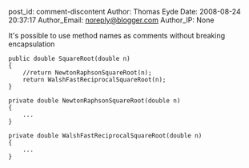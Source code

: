 post_id: comment-discontent
Author: Thomas Eyde
Date: 2008-08-24 20:37:17
Author_Email: noreply@blogger.com
Author_IP: None

It's possible to use method names as comments without breaking encapsulation

    public double SquareRoot(double n)
    {
        //return NewtonRaphsonSquareRoot(n);
        return WalshFastReciprocalSquareRoot(n);
    }

    private double NewtonRaphsonSquareRoot(double n)
    {
        ...
    }

    private double WalshFastReciprocalSquareRoot(double n)
    {
        ...
    }
